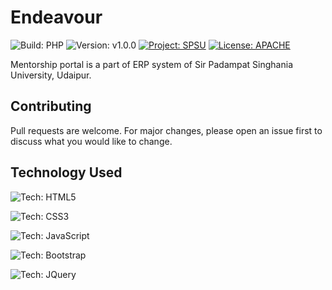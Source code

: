 # Endeavour

![Build: PHP](https://img.shields.io/badge/Build-PHP-green.svg)
![Version: v1.0.0](https://img.shields.io/badge/Version-v1.0.0-red.svg)
[![Project: SPSU](https://img.shields.io/badge/Project-SPSU-blue.svg)](https://spsu.ac.in)
[![License: APACHE](https://img.shields.io/badge/License-APACHE-yellow.svg)](https://choosealicense.com/licenses/apache-2.0/)

Mentorship portal  is a part of ERP system of Sir Padampat Singhania University, Udaipur.

## Contributing
Pull requests are welcome. For major changes, please open an issue first to discuss what you would like to change.


## Technology Used
![Tech: HTML5](https://img.shields.io/badge/1-HTML5-green.svg)

![Tech: CSS3](https://img.shields.io/badge/2-CSS3-green.svg)

![Tech: JavaScript](https://img.shields.io/badge/3-JavaScript-green.svg)

![Tech: Bootstrap](https://img.shields.io/badge/4-Bootstrap-green.svg)

![Tech: JQuery](https://img.shields.io/badge/5-JQuery-green.svg)
